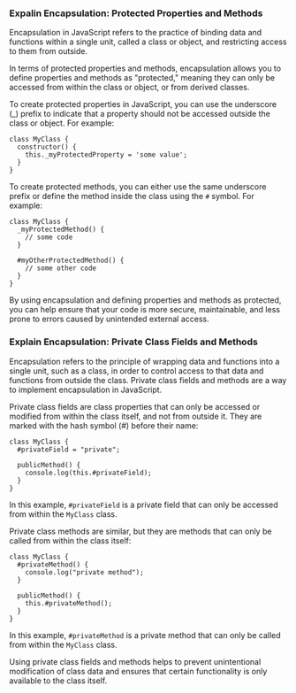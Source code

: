 ### Expalin Encapsulation: Protected Properties and Methods

Encapsulation in JavaScript refers to the practice of binding data and functions within a single unit, called a class or object, and restricting access to them from outside. 

In terms of protected properties and methods, encapsulation allows you to define properties and methods as "protected," meaning they can only be accessed from within the class or object, or from derived classes.

To create protected properties in JavaScript, you can use the underscore (_) prefix to indicate that a property should not be accessed outside the class or object. For example:

```
class MyClass {
  constructor() {
    this._myProtectedProperty = 'some value';
  }
}
```

To create protected methods, you can either use the same underscore prefix or define the method inside the class using the `#` symbol. For example:

```
class MyClass {
  _myProtectedMethod() {
    // some code
  }
  
  #myOtherProtectedMethod() {
    // some other code
  }
}
```

By using encapsulation and defining properties and methods as protected, you can help ensure that your code is more secure, maintainable, and less prone to errors caused by unintended external access.


### Explain Encapsulation: Private Class Fields and Methods

Encapsulation refers to the principle of wrapping data and functions into a single unit, such as a class, in order to control access to that data and functions from outside the class. Private class fields and methods are a way to implement encapsulation in JavaScript.

Private class fields are class properties that can only be accessed or modified from within the class itself, and not from outside it. They are marked with the hash symbol (#) before their name:

```
class MyClass {
  #privateField = "private";

  publicMethod() {
    console.log(this.#privateField);
  }
}
```

In this example, `#privateField` is a private field that can only be accessed from within the `MyClass` class.

Private class methods are similar, but they are methods that can only be called from within the class itself:

```
class MyClass {
  #privateMethod() {
    console.log("private method");
  }

  publicMethod() {
    this.#privateMethod();
  }
}
```

In this example, `#privateMethod` is a private method that can only be called from within the `MyClass` class.

Using private class fields and methods helps to prevent unintentional modification of class data and ensures that certain functionality is only available to the class itself.